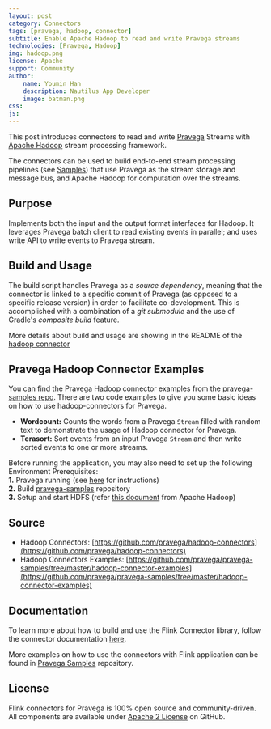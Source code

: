 ```yaml
---
layout: post
category: Connectors
tags: [pravega, hadoop, connector]
subtitle: Enable Apache Hadoop to read and write Pravega streams
technologies: [Pravega, Hadoop]
img: hadoop.png
license: Apache
support: Community
author: 
    name: Youmin Han
    description: Nautilus App Developer
    image: batman.png
css: 
js: 
---
```

This post introduces connectors to read and write [Pravega](http://pravega.io/) Streams with [Apache Hadoop](https://hadoop.apache.org/) stream processing framework.
<!--more-->

The connectors can be used to build end-to-end stream processing pipelines (see [Samples](https://github.com/pravega/pravega-samples))  that use Pravega as the stream storage and message bus, and Apache Hadoop for computation over the streams.

## Purpose
Implements both the input and the output format interfaces for Hadoop. It leverages Pravega batch client to read existing events in parallel; and uses write API to write events to Pravega stream.

## Build and Usage
The build script handles Pravega as a _source dependency_, meaning that the connector is linked to a specific commit of Pravega (as opposed to a specific release version) in order to facilitate co-development. This is accomplished with a combination of a _git submodule_ and the use of Gradle's _composite build_ feature. 

More details about build and usage are showing in the README of the [hadoop connector](https://github.com/pravega/hadoop-connectors#cloning-the-repository)

## Pravega Hadoop Connector Examples
You can find the Pravega Hadoop connector examples from the [pravega-samples repo](https://github.com/pravega/pravega-samples/tree/master/hadoop-connector-examples). There are two code examples to give you some basic ideas on how  to use hadoop-connectors for Pravega.   
- **Wordcount:** Counts the words from a Pravega `Stream` filled with random text to demonstrate the usage of Hadoop connector for Pravega.
- **Terasort:** Sort events from an input Pravega `Stream` and then write sorted events to one or more streams.

Before running the application, you may also need to set up the following Environment Prerequisites:  
**1.** Pravega running (see [here](http://pravega.io/docs/latest/getting-started/) for instructions)  
**2.** Build [pravega-samples](https://github.com/pravega/pravega-samples#build-instructions) repository  
**3.** Setup and start HDFS (refer [this document](https://hadoop.apache.org/docs/stable/hadoop-project-dist/hadoop-common/SingleCluster.html) from Apache Hadoop)    

## Source
- Hadoop Connectors: [https://github.com/pravega/hadoop-connectors](https://github.com/pravega/hadoop-connectors)
- Hadoop Connectors Examples: [https://github.com/pravega/pravega-samples/tree/master/hadoop-connector-examples](https://github.com/pravega/pravega-samples/tree/master/hadoop-connector-examples)

## Documentation
To learn more about how to build and use the Flink Connector library, follow the connector documentation [here](http://pravega.io/).

More examples on how to use the connectors with Flink application can be found in [Pravega Samples](https://github.com/pravega/pravega-samples) repository.

## License
Flink connectors for Pravega is 100% open source and community-driven. All components are available
under [Apache 2 License](https://www.apache.org/licenses/LICENSE-2.0.html) on GitHub.